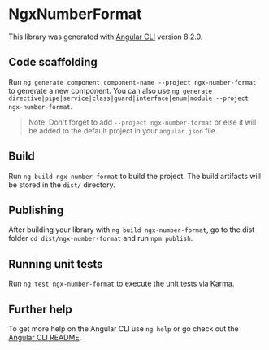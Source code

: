 # NgxNumberFormat

This library was generated with [Angular CLI](https://github.com/angular/angular-cli) version 8.2.0.

## Code scaffolding

Run `ng generate component component-name --project ngx-number-format` to generate a new component. You can also use `ng generate directive|pipe|service|class|guard|interface|enum|module --project ngx-number-format`.
> Note: Don't forget to add `--project ngx-number-format` or else it will be added to the default project in your `angular.json` file. 

## Build

Run `ng build ngx-number-format` to build the project. The build artifacts will be stored in the `dist/` directory.

## Publishing

After building your library with `ng build ngx-number-format`, go to the dist folder `cd dist/ngx-number-format` and run `npm publish`.

## Running unit tests

Run `ng test ngx-number-format` to execute the unit tests via [Karma](https://karma-runner.github.io).

## Further help

To get more help on the Angular CLI use `ng help` or go check out the [Angular CLI README](https://github.com/angular/angular-cli/blob/master/README.md).
